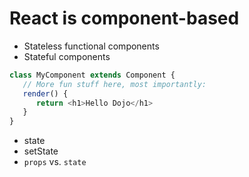 # React is component-based

* Stateless functional components
* Stateful components

```js
class MyComponent extends Component {
   // More fun stuff here, most importantly:
   render() {
      return <h1>Hello Dojo</h1>
   }
}
```

* state
* setState
* `props` vs. `state`



